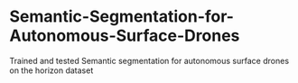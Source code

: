 # Semantic-Segmentation-for-Autonomous-Surface-Drones
Trained and tested Semantic segmentation for autonomous surface drones on the horizon dataset
